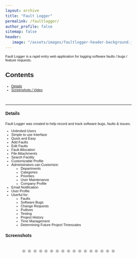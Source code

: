 ```yaml
---
layout: archive
title: "Fault Logger"
permalink: /faultlogger/
author_profile: false
sitemap: false
header: 
   image: "/assets/images/faultlogger-header-background.jpg" 
---
```



<style>
* {box-sizing: border-box;}
body {font-family: Verdana, sans-serif;}
.mySlides {display: none;}
img {vertical-align: middle;}

/* Slideshow container */
.slideshow-container {
  max-width: 1000px;
  position: relative;
  margin: auto;
}

/* Caption text */
.text {
  color: #f2f2f2;
  font-size: 15px;
  padding: 8px 12px;
  position: absolute;
  bottom: 8px;
  width: 100%;
  text-align: center;
}

/* Number text (1/3 etc) */
.numbertext {
  color: #f2f2f2;
  font-size: 12px;
  padding: 8px 12px;
  position: absolute;
  top: 0;
}

/* The dots/bullets/indicators */
.dot {
  height: 10px;
  width: 10px;
  margin: 0 2px;
  background-color: #bbb;
  border-radius: 50%;
  display: inline-block;
  transition: background-color 0.6s ease;
}

.active {
  background-color: #717171;
}

/* Fading animation */
.fade {
  -webkit-animation-name: fade;
  -webkit-animation-duration: 4s;
  animation-name: fade;
  animation-duration: 4s;
}

@-webkit-keyframes fade {
  from {opacity: .4} 
  to {opacity: 1}
}

@keyframes fade {
  from {opacity: .4} 
  to {opacity: 1}
}

/* On smaller screens, decrease text size */
@media only screen and (max-width: 300px) {
  .text {font-size: 11px}
}
</style>

<p style="font-size:0.80em; margin-top:0; margin-bottom: 0;">
Fault Logger is a rapid entry web application for logging software faults / bugs / feature requests.
</p>

<h2>Contents</h2>
<ul style="font-size:0.80em;">
  <li><a href="#1">Details</a></li>
  <li><a href="#2">Screenshots / Video</a></li>
</ul>

<br>
<hr>

<div id="1"></div>
<h4>Details</h4>
<p style="font-size:0.80em; margin-top:0; margin-bottom: 0;">
Fault Logger was created to help record and track software bugs, faults & issues.
</p>
<ul style="font-size:0.80em;">
    <li>Unlimited Users</li>                                               
    <li>Simple to use Interface</li>                        
    <li>Quick and Easy</li>                                                
    <li>Add Faults</li>
    <li>Edit Faults</li>
    <li>Fault Allocation</li>                        
    <li>File Attachments</li>  
    <li>Search Facility</li>
    <li>Customizable Profile</li>         
    <li>Administrators can Customize:</li>
        <li style="margin-left:30px;">Departments</li>
        <li style="margin-left:30px;">Categories</li>
        <li style="margin-left:30px;">Priorities</li>                           
        <li style="margin-left:30px;">User Maintenance</li>
        <li style="margin-left:30px;">Company Profile</li>
    <li>Email Notification</li>                        
    <li>User Profile</li>
    <li>Userful for:</li>
        <li style="margin-left:30px;">Faults</li>
        <li style="margin-left:30px;">Software Bugs</li>
        <li style="margin-left:30px;">Change Requests</li>                           
        <li style="margin-left:30px;">Putlives</li>
        <li style="margin-left:30px;">Testing</li>
        <li style="margin-left:30px;">Project History</li>
        <li style="margin-left:30px;">Time Management</li>
        <li style="margin-left:30px;">Determining Future Project Timescales</li>
</ul>

<div id="2"></div>
<h4>Screenshots</h4>

<div class="slideshow-container">

<div class="mySlides fade"><div class="numbertext">1 / 25</div><img src="/assets/slideshows/faultlogger/slide-1.png" style="width:100%"><div class="text"></div></div>
<div class="mySlides fade"><div class="numbertext">2 / 25</div><img src="/assets/slideshows/faultlogger/slide-2.png" style="width:100%"><div class="text"></div></div>
<div class="mySlides fade"><div class="numbertext">3 / 25</div><img src="/assets/slideshows/faultlogger/slide-3.png" style="width:100%"><div class="text"></div></div>
<div class="mySlides fade"><div class="numbertext">4 / 25</div><img src="/assets/slideshows/faultlogger/slide-4.png" style="width:100%"><div class="text"></div></div>
<div class="mySlides fade"><div class="numbertext">5 / 25</div><img src="/assets/slideshows/faultlogger/slide-5.png" style="width:100%"><div class="text"></div></div>
<div class="mySlides fade"><div class="numbertext">6 / 25</div><img src="/assets/slideshows/faultlogger/slide-6.png" style="width:100%"><div class="text"></div></div>
<div class="mySlides fade"><div class="numbertext">7 / 25</div><img src="/assets/slideshows/faultlogger/slide-7.png" style="width:100%"><div class="text"></div></div>
<div class="mySlides fade"><div class="numbertext">8 / 25</div><img src="/assets/slideshows/faultlogger/slide-8.png" style="width:100%"><div class="text"></div></div>
<div class="mySlides fade"><div class="numbertext">9 / 25</div><img src="/assets/slideshows/faultlogger/slide-9.png" style="width:100%"><div class="text"></div></div>
<div class="mySlides fade"><div class="numbertext">10 / 25</div><img src="/assets/slideshows/faultlogger/slide-10.png" style="width:100%"><div class="text"></div></div>
<div class="mySlides fade"><div class="numbertext">11 / 25</div><img src="/assets/slideshows/faultlogger/slide-11.png" style="width:100%"><div class="text"></div></div>
<div class="mySlides fade"><div class="numbertext">12 / 25</div><img src="/assets/slideshows/faultlogger/slide-12.png" style="width:100%"><div class="text"></div></div>
<div class="mySlides fade"><div class="numbertext">13 / 25</div><img src="/assets/slideshows/faultlogger/slide-13.png" style="width:100%"><div class="text"></div></div>
<div class="mySlides fade"><div class="numbertext">14 / 25</div><img src="/assets/slideshows/faultlogger/slide-14.png" style="width:100%"><div class="text"></div></div>
<div class="mySlides fade"><div class="numbertext">15 / 25</div><img src="/assets/slideshows/faultlogger/slide-15.png" style="width:100%"><div class="text"></div></div>
<div class="mySlides fade"><div class="numbertext">16 / 25</div><img src="/assets/slideshows/faultlogger/slide-16.png" style="width:100%"><div class="text"></div></div>
<div class="mySlides fade"><div class="numbertext">17 / 25</div><img src="/assets/slideshows/faultlogger/slide-17.png" style="width:100%"><div class="text"></div></div>
 
</div>

<br>

<div style="text-align:center">
  <span class="dot"></span> 
  <span class="dot"></span> 
  <span class="dot"></span> 
  <span class="dot"></span> 
  <span class="dot"></span> 
  <span class="dot"></span> 
  <span class="dot"></span> 
  <span class="dot"></span> 
  <span class="dot"></span> 
  <span class="dot"></span> 
  <span class="dot"></span> 
  <span class="dot"></span> 
  <span class="dot"></span> 
  <span class="dot"></span> 
  <span class="dot"></span> 
  <span class="dot"></span> 
  <span class="dot"></span>   
</div>

<script>
var slideIndex = 0;
showSlides();

function showSlides() {
  var i;
  var slides = document.getElementsByClassName("mySlides");
  var dots = document.getElementsByClassName("dot");
  for (i = 0; i < slides.length; i++) {
    slides[i].style.display = "none";  
  }
  slideIndex++;
  if (slideIndex > slides.length) {slideIndex = 1}    
  for (i = 0; i < dots.length; i++) {
    dots[i].className = dots[i].className.replace(" active", "");
  }
  slides[slideIndex-1].style.display = "block";  
  dots[slideIndex-1].className += " active";
  setTimeout(showSlides, 4000); // Change image every 2 seconds
}
</script>
